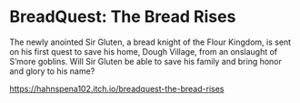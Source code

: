 # BreadQuest: The Bread Rises

The newly anointed Sir Gluten, a bread knight of the Flour Kingdom, is sent on his first quest to save his home, Dough Village, from an onslaught of S’more goblins. Will Sir Gluten be able to save his family and bring honor and glory to his name?

https://hahnspena102.itch.io/breadquest-the-bread-rises
